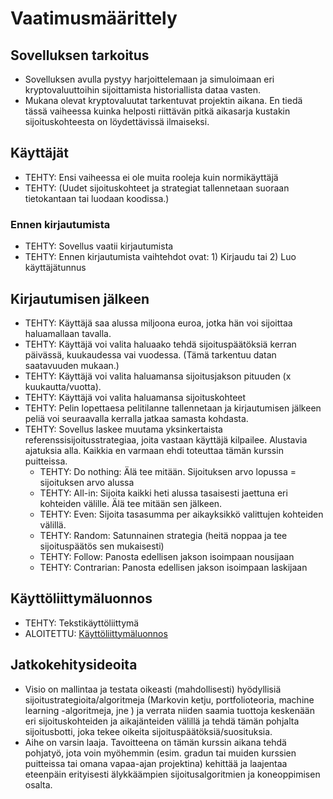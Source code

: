 # Vaatimusmäärittely
## Sovelluksen tarkoitus
 * Sovelluksen avulla pystyy harjoittelemaan ja simuloimaan eri kryptovaluuttoihin sijoittamista historiallista dataa vasten.
 * Mukana olevat kryptovaluutat tarkentuvat projektin aikana. En tiedä tässä vaiheessa kuinka helposti riittävän pitkä aikasarja kustakin sijoituskohteesta on löydettävissä ilmaiseksi.
 
## Käyttäjät
* TEHTY: Ensi vaiheessa ei ole muita rooleja kuin normikäyttäjä 
* TEHTY: (Uudet sijoituskohteet ja strategiat tallennetaan suoraan tietokantaan tai luodaan koodissa.)

### Ennen kirjautumista
* TEHTY: Sovellus vaatii kirjautumista
* TEHTY: Ennen kirjautumista vaihtehdot ovat: 1) Kirjaudu tai 2) Luo käyttäjätunnus

## Kirjautumisen jälkeen
* TEHTY: Käyttäjä saa alussa miljoona euroa, jotka hän voi sijoittaa haluamallaan tavalla.
* TEHTY: Käyttäjä voi valita haluaako tehdä sijoituspäätöksiä kerran päivässä, kuukaudessa vai vuodessa. (Tämä tarkentuu datan saatavuuden mukaan.)
* TEHTY: Käyttäjä voi valita haluamansa sijoitusjakson pituuden (x kuukautta/vuotta).
* TEHTY: Käyttäjä voi valita haluamansa sijoituskohteet 
* TEHTY: Pelin lopettaesa pelitilanne tallennetaan ja kirjautumisen jälkeen peliä voi seuraavalla kerralla jatkaa samasta kohdasta. 
* TEHTY: Sovellus laskee muutama yksinkertaista referenssisijoitusstrategiaa, joita vastaan käyttäjä kilpailee. Alustavia ajatuksia alla. Kaikkia en varmaan ehdi toteuttaa tämän kurssin puitteissa.
  * TEHTY: Do nothing: Älä tee mitään. Sijoituksen arvo lopussa = sijoituksen arvo alussa
  * TEHTY: All-in: Sijoita kaikki heti alussa tasaisesti jaettuna eri kohteiden välille. Älä tee mitään sen jälkeen.
  * TEHTY: Even: Sijoita tasasumma per aikayksikkö valittujen kohteiden välillä.
  * TEHTY: Random: Satunnainen strategia (heitä noppaa ja tee sijoituspäätös sen mukaisesti)
  * TEHTY: Follow: Panosta edellisen jakson isoimpaan nousijaan
  * TEHTY: Contrarian: Panosta edellisen jakson isoimpaan laskijaan


## Käyttöliittymäluonnos
 * TEHTY: Tekstikäyttöliittymä
 * ALOITETTU: [Käyttöliittymäluonnos](https://github.com/ramipiik/ot-harjoitustyo/blob/main/dokumentaatio/K%C3%A4ytt%C3%B6liittym%C3%A4luonnos.pdf)
 

## Jatkokehitysideoita
* Visio on mallintaa ja testata oikeasti (mahdollisesti) hyödyllisiä sijoitustrategioita/algoritmeja (Markovin ketju, portfolioteoria, machine learning -algoritmeja, jne ) ja verrata niiden saamia tuottoja keskenään eri sijoituskohteiden ja aikajänteiden välillä ja tehdä tämän pohjalta sijoitusbotti, joka tekee oikeita sijoituspäätöksiä/suosituksia.
* Aihe on varsin laaja. Tavoitteena on tämän kurssin aikana tehdä pohjatyö, jota voin myöhemmin (esim. gradun tai muiden kurssien puitteissa tai omana vapaa-ajan projektina) kehittää ja laajentaa eteenpäin erityisesti älykkäämpien sijoitusalgoritmien ja koneoppimisen osalta. 
